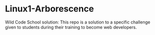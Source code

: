 # Linux1-Arborescence

Wild Code School solution:
This repo is a solution to a specific challenge given to students during their training to become web developers.
